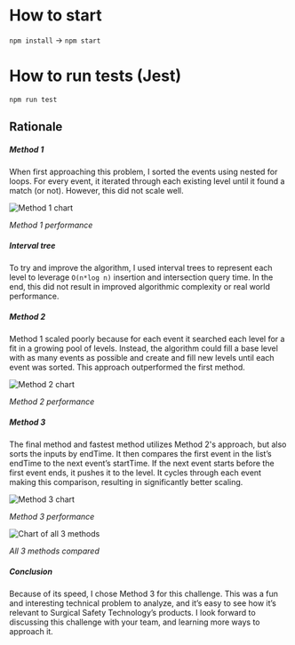 # How to start

`npm install` →
`npm start`

# How to run tests (Jest)

`npm run test`

## Rationale

##### Method 1
When first approaching this problem, I sorted the events using nested for loops. For every event, it iterated through each existing level until it found a match (or not). However, this did not scale well.

![Method 1 chart](https://i.imgur.com/5IJ6yt0.png)

*Method 1 performance*

##### Interval tree
To try and improve the algorithm, I used interval trees to represent each level to leverage `O(n*log n)` insertion and intersection query time. In the end, this did not result in improved algorithmic complexity or real world performance.

##### Method 2
Method 1 scaled poorly because for each event it searched each level for a fit in a growing pool of levels. Instead, the algorithm could fill a base level with as many events as possible and create and fill new levels until each event was sorted. This approach outperformed the first method.

![Method 2 chart](https://i.imgur.com/qvjF2Dx.png)

*Method 2 performance*

##### Method 3
The final method and fastest method utilizes Method 2's approach, but also sorts the inputs by endTime. It then compares the first event in the list’s endTime to the next event’s startTime. If the next event starts before the first event ends, it pushes it to the level. It cycles through each event making this comparison, resulting in significantly better scaling.

![Method 3 chart](https://i.imgur.com/2YF9kem.png)

*Method 3 performance*

![Chart of all 3 methods](https://i.imgur.com/3ilmdbP.png)

*All 3 methods compared*


##### Conclusion
Because of its speed, I chose Method 3 for this challenge. This was a fun and interesting technical problem to analyze, and it’s easy to see how it’s relevant to Surgical Safety Technology’s products. I look forward to discussing this challenge with your team, and learning more ways to approach it.




